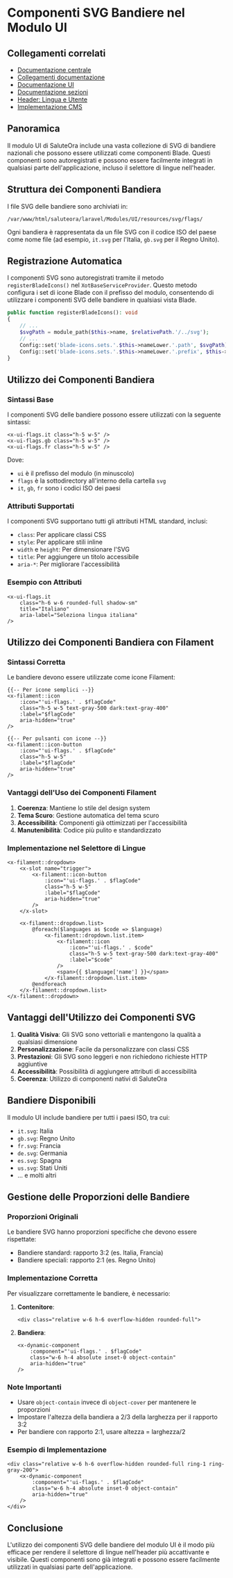 # Componenti SVG Bandiere nel Modulo UI

## Collegamenti correlati
- [Documentazione centrale](/docs/README.md)
- [Collegamenti documentazione](/docs/collegamenti-documentazione.md)
- [Documentazione UI](/laravel/Modules/UI/docs/README.md)
- [Documentazione sezioni](/docs/sections.md)
- [Header: Lingua e Utente](/laravel/Themes/One/docs/sections/HEADER_LANGUAGE_USER_DROPDOWN.md)
- [Implementazione CMS](/laravel/Modules/Cms/docs/sections/HEADER_LANGUAGE_USER_DROPDOWN.md)

## Panoramica

Il modulo UI di SaluteOra include una vasta collezione di SVG di bandiere nazionali che possono essere utilizzati come componenti Blade. Questi componenti sono autoregistrati e possono essere facilmente integrati in qualsiasi parte dell'applicazione, incluso il selettore di lingue nell'header.

## Struttura dei Componenti Bandiera

I file SVG delle bandiere sono archiviati in:
```
/var/www/html/saluteora/laravel/Modules/UI/resources/svg/flags/
```

Ogni bandiera è rappresentata da un file SVG con il codice ISO del paese come nome file (ad esempio, `it.svg` per l'Italia, `gb.svg` per il Regno Unito).

## Registrazione Automatica

I componenti SVG sono autoregistrati tramite il metodo `registerBladeIcons()` nel `XotBaseServiceProvider`. Questo metodo configura i set di icone Blade con il prefisso del modulo, consentendo di utilizzare i componenti SVG delle bandiere in qualsiasi vista Blade.

```php
public function registerBladeIcons(): void
{
    // ...
    $svgPath = module_path($this->name, $relativePath.'/../svg');
    // ...
    Config::set('blade-icons.sets.'.$this->nameLower.'.path', $svgPath);
    Config::set('blade-icons.sets.'.$this->nameLower.'.prefix', $this->nameLower);
}
```

## Utilizzo dei Componenti Bandiera

### Sintassi Base

I componenti SVG delle bandiere possono essere utilizzati con la seguente sintassi:

```blade
<x-ui-flags.it class="h-5 w-5" />
<x-ui-flags.gb class="h-5 w-5" />
<x-ui-flags.fr class="h-5 w-5" />
```

Dove:
- `ui` è il prefisso del modulo (in minuscolo)
- `flags` è la sottodirectory all'interno della cartella `svg`
- `it`, `gb`, `fr` sono i codici ISO dei paesi

### Attributi Supportati

I componenti SVG supportano tutti gli attributi HTML standard, inclusi:

- `class`: Per applicare classi CSS
- `style`: Per applicare stili inline
- `width` e `height`: Per dimensionare l'SVG
- `title`: Per aggiungere un titolo accessibile
- `aria-*`: Per migliorare l'accessibilità

### Esempio con Attributi

```blade
<x-ui-flags.it 
    class="h-6 w-6 rounded-full shadow-sm" 
    title="Italiano" 
    aria-label="Seleziona lingua italiana" 
/>
```

## Utilizzo dei Componenti Bandiera con Filament

### Sintassi Corretta
Le bandiere devono essere utilizzate come icone Filament:

```blade
{{-- Per icone semplici --}}
<x-filament::icon
    :icon="'ui-flags.' . $flagCode"
    class="h-5 w-5 text-gray-500 dark:text-gray-400"
    :label="$flagCode"
    aria-hidden="true"
/>

{{-- Per pulsanti con icone --}}
<x-filament::icon-button
    :icon="'ui-flags.' . $flagCode"
    class="h-5 w-5"
    :label="$flagCode"
    aria-hidden="true"
/>
```

### Vantaggi dell'Uso dei Componenti Filament
1. **Coerenza**: Mantiene lo stile del design system
2. **Tema Scuro**: Gestione automatica del tema scuro
3. **Accessibilità**: Componenti già ottimizzati per l'accessibilità
4. **Manutenibilità**: Codice più pulito e standardizzato

### Implementazione nel Selettore di Lingue
```blade
<x-filament::dropdown>
    <x-slot name="trigger">
        <x-filament::icon-button
            :icon="'ui-flags.' . $flagCode"
            class="h-5 w-5"
            :label="$flagCode"
            aria-hidden="true"
        />
    </x-slot>

    <x-filament::dropdown.list>
        @foreach($languages as $code => $language)
            <x-filament::dropdown.list.item>
                <x-filament::icon
                    :icon="'ui-flags.' . $code"
                    class="h-5 w-5 text-gray-500 dark:text-gray-400"
                    :label="$code"
                />
                <span>{{ $language['name'] }}</span>
            </x-filament::dropdown.list.item>
        @endforeach
    </x-filament::dropdown.list>
</x-filament::dropdown>
```

## Vantaggi dell'Utilizzo dei Componenti SVG

1. **Qualità Visiva**: Gli SVG sono vettoriali e mantengono la qualità a qualsiasi dimensione
2. **Personalizzazione**: Facile da personalizzare con classi CSS
3. **Prestazioni**: Gli SVG sono leggeri e non richiedono richieste HTTP aggiuntive
4. **Accessibilità**: Possibilità di aggiungere attributi di accessibilità
5. **Coerenza**: Utilizzo di componenti nativi di SaluteOra

## Bandiere Disponibili

Il modulo UI include bandiere per tutti i paesi ISO, tra cui:

- `it.svg`: Italia
- `gb.svg`: Regno Unito
- `fr.svg`: Francia
- `de.svg`: Germania
- `es.svg`: Spagna
- `us.svg`: Stati Uniti
- ... e molti altri

## Gestione delle Proporzioni delle Bandiere

### Proporzioni Originali
Le bandiere SVG hanno proporzioni specifiche che devono essere rispettate:
- Bandiere standard: rapporto 3:2 (es. Italia, Francia)
- Bandiere speciali: rapporto 2:1 (es. Regno Unito)

### Implementazione Corretta
Per visualizzare correttamente le bandiere, è necessario:

1. **Contenitore**:
   ```blade
   <div class="relative w-6 h-6 overflow-hidden rounded-full">
   ```

2. **Bandiera**:
   ```blade
   <x-dynamic-component
       :component="'ui-flags.' . $flagCode"
       class="w-6 h-4 absolute inset-0 object-contain"
       aria-hidden="true"
   />
   ```

### Note Importanti
- Usare `object-contain` invece di `object-cover` per mantenere le proporzioni
- Impostare l'altezza della bandiera a 2/3 della larghezza per il rapporto 3:2
- Per bandiere con rapporto 2:1, usare altezza = larghezza/2

### Esempio di Implementazione
```blade
<div class="relative w-6 h-6 overflow-hidden rounded-full ring-1 ring-gray-200">
    <x-dynamic-component
        :component="'ui-flags.' . $flagCode"
        class="w-6 h-4 absolute inset-0 object-contain"
        aria-hidden="true"
    />
</div>
```

## Conclusione

L'utilizzo dei componenti SVG delle bandiere del modulo UI è il modo più efficace per rendere il selettore di lingue nell'header più accattivante e visibile. Questi componenti sono già integrati  e possono essere facilmente utilizzati in qualsiasi parte dell'applicazione.
